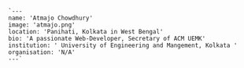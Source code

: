     `---
    name: 'Atmajo Chowdhury'
    image: 'atmajo.png'
    location: 'Panihati, Kolkata in West Bengal' 
    bio: 'A passionate Web-Developer, Secretary of ACM UEMK'
    institution: ' University of Engineering and Mangement, Kolkata '
    organisation: 'N/A'
    ---`